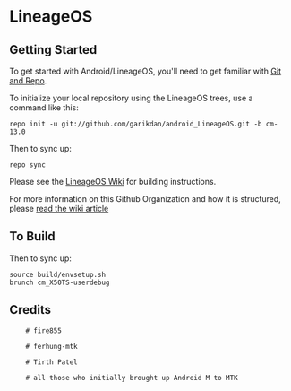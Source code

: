 LineageOS
===========


Getting Started
---------------

To get started with Android/LineageOS, you'll need to get
familiar with [Git and Repo](http://source.android.com/source/using-repo.html).

To initialize your local repository using the LineageOS trees, use a command like this:

    repo init -u git://github.com/garikdan/android_LineageOS.git -b cm-13.0

Then to sync up:

    repo sync

Please see the [LineageOS Wiki](http://wiki.lineageos.org/) for building instructions.

For more information on this Github Organization and how it is structured, 
please [read the wiki article](http://wiki.lineageos.org/w/Github_Organization)

To Build
---------------

Then to sync up:

    source build/envsetup.sh
    brunch cm_X50TS-userdebug
    
Credits
---------------

        # fire855
        
        # ferhung-mtk
        
        # Tirth Patel
        
        # all those who initially brought up Android M to MTK


